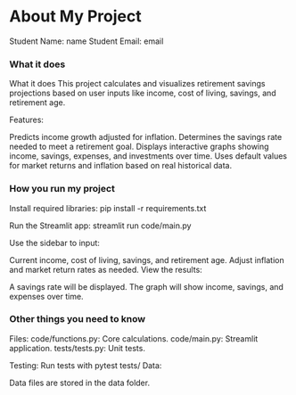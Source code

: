 # About My Project

Student Name:  name
Student Email:  email

### What it does
What it does
This project calculates and visualizes retirement savings projections based on user inputs like income, cost of living, savings, and retirement age.

Features:

Predicts income growth adjusted for inflation.
Determines the savings rate needed to meet a retirement goal.
Displays interactive graphs showing income, savings, expenses, and investments over time.
Uses default values for market returns and inflation based on real historical data.

### How you run my project
Install required libraries:
pip install -r requirements.txt

Run the Streamlit app:
streamlit run code/main.py

Use the sidebar to input:

Current income, cost of living, savings, and retirement age.
Adjust inflation and market return rates as needed.
View the results:

A savings rate will be displayed.
The graph will show income, savings, and expenses over time.

### Other things you need to know

Files:
code/functions.py: Core calculations.
code/main.py: Streamlit application.
tests/tests.py: Unit tests.

Testing:
Run tests with pytest tests/
Data:

Data files are stored in the data folder.